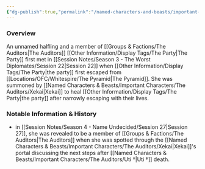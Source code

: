 ```yaml
---
{"dg-publish":true,"permalink":"/named-characters-and-beasts/important-characters/the-auditors/healing-halfling/","tags":["NPC","Important"],"noteIcon":"","created":"2024-12-23T16:42:09.442+00:00","updated":"2024-12-31T19:55:45.165+00:00"}
---
```



### Overview
An unnamed halfling and a member of [[Groups & Factions/The Auditors\|The Auditors]] [[Other Information/Display Tags/The Party\|The Party]] first met in [[Session Notes/Season 3 - The Worst Diplomates/Session 22\|Session 22]] when [[Other Information/Display Tags/The Party\|the party]] first escaped from [[Locations/OFC/Whitespire/The Pyramid\|The Pyramid]]. She was summoned by [[Named Characters & Beasts/Important Characters/The Auditors/Xekai\|Xekai]] to heal [[Other Information/Display Tags/The Party\|the party]] after narrowly escaping with their lives.

### Notable Information & History 
- in [[Session Notes/Season 4 - Name Undecided/Session 27\|Session 27]], she was revealed to be a member of [[Groups & Factions/The Auditors\|The Auditors]] when she was spotted through the [[Named Characters & Beasts/Important Characters/The Auditors/Xekai\|Xekai]]'s portal discussing the next steps after [[Named Characters & Beasts/Important Characters/The Auditors/Uti †\|Uti †]] death.